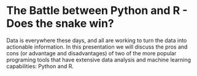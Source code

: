 # The Battle between Python and R - Does the snake win?

Data is everywhere these days, and all are working to turn the data into actionable information. In this presentation we will discuss the pros and cons (or advantage and disadvantages) of two of the more popular programing tools that have extensive data analysis and machine learning capabilities: Python and R.
